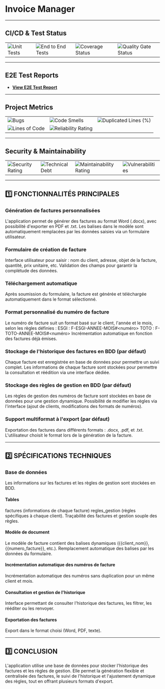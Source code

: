 # Invoice Manager

---

## CI/CD & Test Status

<div align="center">
  <!-- Group the CI and Quality badges in a styled box -->
  <table>
    <tr>
      <td><img src="https://github.com/Darleanow/InvoiceManager/actions/workflows/main.yml/badge.svg" alt="Unit Tests"></td>
      <td><img src="https://github.com/Darleanow/InvoiceManager/actions/workflows/playwright.yml/badge.svg" alt="End to End Tests"></td>
      <td><img src="https://coveralls.io/repos/github/Darleanow/InvoiceManager/badge.svg?branch=develop" alt="Coverage Status"></td>
      <td><img src="https://sonarcloud.io/api/project_badges/measure?project=Darleanow_InvoiceManager&metric=alert_status" alt="Quality Gate Status"></td>
    </tr>
  </table>
</div>

---

## E2E Test Reports

- **[View E2E Test Report](https://darleanow.github.io/InvoiceManager/index.html)**

---

## Project Metrics

<div align="center">
  <!-- Group the metric-related badges -->
  <table>
    <tr>
      <td><img src="https://sonarcloud.io/api/project_badges/measure?project=Darleanow_InvoiceManager&metric=bugs" alt="Bugs"></td>
      <td><img src="https://sonarcloud.io/api/project_badges/measure?project=Darleanow_InvoiceManager&metric=code_smells" alt="Code Smells"></td>
      <td><img src="https://sonarcloud.io/api/project_badges/measure?project=Darleanow_InvoiceManager&metric=duplicated_lines_density" alt="Duplicated Lines (%)"></td>
    </tr>
    <tr>
      <td><img src="https://sonarcloud.io/api/project_badges/measure?project=Darleanow_InvoiceManager&metric=ncloc" alt="Lines of Code"></td>
      <td><img src="https://sonarcloud.io/api/project_badges/measure?project=Darleanow_InvoiceManager&metric=reliability_rating" alt="Reliability Rating"></td>
    </tr>
  </table>
</div>

---

## Security & Maintainability

<div align="center">
  <!-- Group the security and maintainability badges -->
  <table>
    <tr>
      <td><img src="https://sonarcloud.io/api/project_badges/measure?project=Darleanow_InvoiceManager&metric=security_rating" alt="Security Rating"></td>
      <td><img src="https://sonarcloud.io/api/project_badges/measure?project=Darleanow_InvoiceManager&metric=sqale_index" alt="Technical Debt"></td>
      <td><img src="https://sonarcloud.io/api/project_badges/measure?project=Darleanow_InvoiceManager&metric=sqale_rating" alt="Maintainability Rating"></td>
      <td><img src="https://sonarcloud.io/api/project_badges/measure?project=Darleanow_InvoiceManager&metric=vulnerabilities" alt="Vulnerabilities"></td>
    </tr>
  </table>
</div>

---

## 1️⃣ FONCTIONNALITÉS PRINCIPALES

### Génération de factures personnalisées

L'application permet de générer des factures au format Word (.docx), avec possibilité d'exporter en PDF et .txt.
Les balises dans le modèle sont automatiquement remplacées par les données saisies via un formulaire utilisateur.

### Formulaire de création de facture

Interface utilisateur pour saisir : nom du client, adresse, objet de la facture, quantité, prix unitaire, etc.
Validation des champs pour garantir la complétude des données.

### Téléchargement automatique

Après soumission du formulaire, la facture est générée et téléchargée automatiquement dans le format sélectionné.

### Format personnalisé du numéro de facture

Le numéro de facture suit un format basé sur le client, l'année et le mois, selon les règles définies :
ESGI : F-ESGI-ANNEE-MOIS#<numéro>
TOTO : F-TOTO-ANNEE-MOIS#<numéro>
Incrémentation automatique en fonction des factures déjà émises.

### Stockage de l'historique des factures en BDD (par défaut)

Chaque facture est enregistrée en base de données pour permettre un suivi complet.
Les informations de chaque facture sont stockées pour permettre la consultation et réédition via une interface dédiée.

### Stockage des règles de gestion en BDD (par défaut)

Les règles de gestion des numéros de facture sont stockées en base de données pour une gestion dynamique.
Possibilité de modifier les règles via l'interface (ajout de clients, modifications des formats de numéros).

### Support multiformat à l'export (par défaut)

Exportation des factures dans différents formats : .docx, .pdf, et .txt.
L'utilisateur choisit le format lors de la génération de la facture.

---

## 2️⃣ SPÉCIFICATIONS TECHNIQUES

### Base de données

Les informations sur les factures et les règles de gestion sont stockées en BDD.

#### Tables

factures (informations de chaque facture)
regles_gestion (règles spécifiques à chaque client).
Traçabilité des factures et gestion souple des règles.

#### Modèle de document

Le modèle de facture contient des balises dynamiques ({{client_nom}}, {{numero_facture}}, etc.).
Remplacement automatique des balises par les données du formulaire.

#### Incrémentation automatique des numéros de facture

Incrémentation automatique des numéros sans duplication pour un même client et mois.

#### Consultation et gestion de l'historique

Interface permettant de consulter l'historique des factures, les filtrer, les rééditer ou les renvoyer.

#### Exportation des factures

Export dans le format choisi (Word, PDF, texte).

---

## 3️⃣ CONCLUSION

L'application utilise une base de données pour stocker l'historique des factures et les règles de gestion. Elle permet la génération flexible et centralisée des factures, le suivi de l'historique et l'ajustement dynamique des règles, tout en offrant plusieurs formats d'export.
